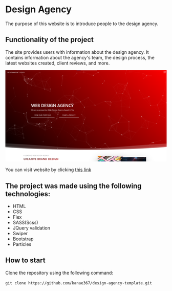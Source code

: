 # Design Agency

The purpose of this website is to introduce people to the design agency.

## Functionality of the project

The site provides users with information about the design agency. It contains information about the agency's team, the design process, the latest websites created, client reviews, and more. 

![Preview](preview.png)

You can visit website by clicking [this link](https://kanae367.github.io/design-agency-template/)

## The project was made using the following technologies:

- HTML
- CSS
- Flex
- SASS(Scss)
- JQuery validation
- Swiper
- Bootstrap
- Particles

## How to start

Clone the repository using the following command: 

`git clone https://github.com/kanae367/design-agency-template.git`


